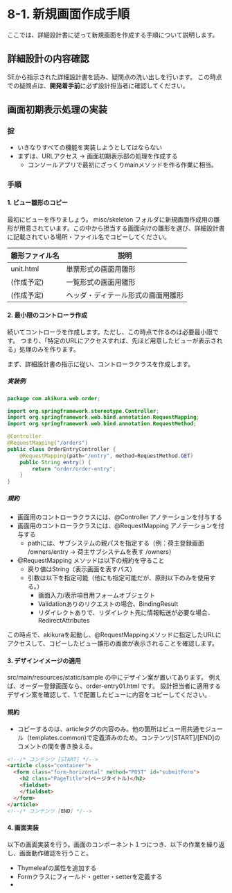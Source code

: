 # 8-1. 新規画面作成手順
ここでは、詳細設計書に従って新規画面を作成する手順について説明します。

## 詳細設計の内容確認
SEから指示された詳細設計書を読み、疑問点の洗い出しを行います。
この時点での疑問点は、**開発着手前**に必ず設計担当者に確認してください。

## 画面初期表示処理の実装
### 掟
- いきなりすべての機能を実装しようとしてはならない
- まずは、URLアクセス -> 画面初期表示部の処理を作成する
  - コンソールアプリで最初にざっくりmainメソッドを作る作業に相当。

### 手順
#### 1. ビュー雛形のコピー
最初にビューを作りましょう。
misc/skeleton フォルダに新規画面作成用の雛形が用意されています。この中から担当する画面向けの雛形を選び、詳細設計書に記載されている場所・ファイル名でコピーしてください。

| 雛形ファイル名 | 説明 |
| -- | -- |
| unit.html | 単票形式の画面用雛形 |
| (作成予定) | 一覧形式の画面用雛形 |
| (作成予定) | ヘッダ・ディテール形式の画面用雛形 |

#### 2. 最小限のコントローラ作成
続いてコントローラを作成します。ただし、この時点で作るのは必要最小限です。
つまり、「特定のURLにアクセスすれば、先ほど用意したビューが表示される」処理のみを作ります。

まず、詳細設計書の指示に従い、コントローラクラスを作成します。

##### 実装例
```java
package com.akikura.web.order;

import org.springframework.stereotype.Controller;
import org.springframework.web.bind.annotation.RequestMapping;
import org.springframework.web.bind.annotation.RequestMethod;

@Controller
@RequestMapping("/orders")
public class OrderEntryController {
	@RequestMapping(path="/entry", method=RequestMethod.GET)
	public String entry() {
		return "order/order-entry";
	}
}
```
##### 規約
- 画面用のコントローラクラスには、@Controller アノテーションを付与する
- 画面用のコントローラクラスには、@RequestMapping アノテーションを付与する
  - pathには、サブシステムの親パスを指定する（例：荷主登録画面 /owners/entry -> 荷主サブシステムを表す /owners）
- @RequestMapping メソッドは以下の規約を守ること
  - 戻り値はString（表示画面を表すパス）
  - 引数は以下を指定可能（他にも指定可能だが、原則以下のみを使用する。）
    - 画面入力/表示項目用フォームオブジェクト
    - Validationありのリクエストの場合、BindingResult
    - リダイレクトありで、リダイレクト先に情報転送が必要な場合、RedirectAttributes

この時点で、akikuraを起動し、@RequestMappingメソッドに指定したURLにアクセスして、コピーしたビュー雛形の画面が表示されることを確認します。

#### 3. デザインイメージの適用
src/main/resources/static/sample の中にデザイン案が置いてあります。
例えば、オーダー登録画面なら、order-entry01.html です。
設計担当者に適用するデザイン案を確認して、1.で配置したビューに内容をコピーしてください。

#### 規約
- コピーするのは、articleタグの内容のみ。他の箇所はビュー用共通モジュール（templates.common)で定義済みのため。コンテンツ[START]/[END]のコメントの間を書き換える。
```html
<!--/* コンテンツ [START] */-->
<article class="container">
  <form class="form-horizontal" method="POST" id="submitForm"> 
    <h2 class="PageTitle">(ページタイトル)</h2>
    <fieldset>
    </fieldset>
  </form>
</article>
<!--/* コンテンツ [END] */-->
```
#### 4. 画面実装
以下の画面実装を行う。画面のコンポーネント１つにつき、以下の作業を繰り返し、画面動作確認を行うこと。

- Thymeleafの属性を追加する
- Formクラスにフィールド・getter・setterを定義する
- 

